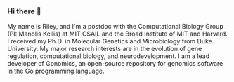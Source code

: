 ### Hi there 👋

My name is Riley, and I'm a postdoc with the Computational Biology Group (PI: Manolis Kellis) at MIT CSAIL and the Broad Institute of MIT and Harvard. 
I received my Ph.D. in Molecular Genetics and Microbiology
from Duke University. My major research interests are in the evolution of gene regulation, 
computational biology, and neurodevelopment. I am a lead developer of Gonomics, an open-source
repository for genomics software in the Go programming language. 

<!--
**rimangan/rimangan** is a ✨ _special_ ✨ repository because its `README.md` (this file) appears on your GitHub profile.

Here are some ideas to get you started:

- 🔭 I’m currently working on ...
- 🌱 I’m currently learning ...
- 👯 I’m looking to collaborate on ...
- 🤔 I’m looking for help with ...
- 💬 Ask me about ...
- 📫 How to reach me: ...
- 😄 Pronouns: ...
- ⚡ Fun fact: ...
-->
